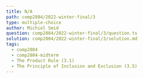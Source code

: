 ```yaml
---
title: N/A
path: comp2804/2022-winter-final/3
type: multiple-choice
author: Michiel Smid
question: comp2804/2022-winter-final/3/question.ts
solution: comp2804/2022-winter-final/3/solution.md
tags:
  - comp2804
  - comp2804-midterm
  - The Product Rule (3.1)
  - The Principle of Inclusion and Exclusion (3.5)
---
```


